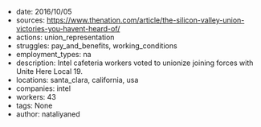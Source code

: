 - date: 2016/10/05
- sources: https://www.thenation.com/article/the-silicon-valley-union-victories-you-havent-heard-of/
- actions: union_representation
- struggles: pay_and_benefits, working_conditions
- employment_types: na
- description: Intel cafeteria workers voted to unionize joining forces with Unite Here Local 19.
- locations: santa_clara, california, usa
- companies: intel
- workers: 43
- tags: None
- author: nataliyaned
